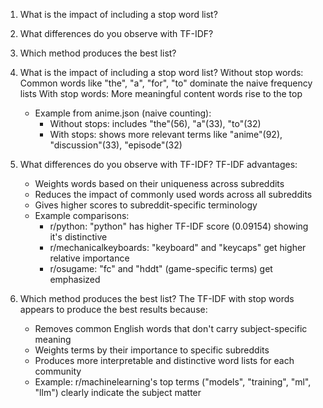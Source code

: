 1. What is the impact of including a stop word list? 
2. What differences do you observe with TF-IDF? 
3. Which method produces the best list?

1. What is the impact of including a stop word list? 
   Without stop words: Common words like "the", "a", "for", "to" dominate the naive frequency lists
   With stop words: More meaningful content words rise to the top
   - Example from anime.json (naive counting):
     - Without stops: includes "the"(56), "a"(33), "to"(32)
     - With stops: shows more relevant terms like "anime"(92), "discussion"(33), "episode"(32)

2. What differences do you observe with TF-IDF? 
   TF-IDF advantages:
     - Weights words based on their uniqueness across subreddits
     - Reduces the impact of commonly used words across all subreddits
     - Gives higher scores to subreddit-specific terminology
   - Example comparisons:
     - r/python: "python" has higher TF-IDF score (0.09154) showing it's distinctive
     - r/mechanicalkeyboards: "keyboard" and "keycaps" get higher relative importance
     - r/osugame: "fc" and "hddt" (game-specific terms) get emphasized

3. Which method produces the best list?
   The TF-IDF with stop words appears to produce the best results because:
   - Removes common English words that don't carry subject-specific meaning
   - Weights terms by their importance to specific subreddits
   - Produces more interpretable and distinctive word lists for each community
   - Example: r/machinelearning's top terms ("models", "training", "ml", "llm") clearly indicate the subject matter
